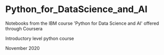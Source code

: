# Python_for_DataScience_and_AI
Notebooks from the IBM course 'Python for Data Science and AI' offered through Coursera

Introductory level python course

November 2020
